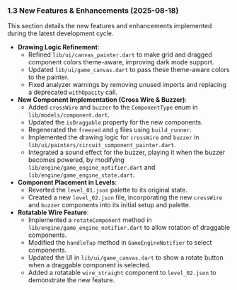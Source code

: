 ### 1.3 New Features & Enhancements (2025-08-18)

This section details the new features and enhancements implemented during the latest development cycle.

*   **Drawing Logic Refinement**:
    *   Refined `lib/ui/canvas_painter.dart` to make grid and dragged component colors theme-aware, improving dark mode support.
    *   Updated `lib/ui/game_canvas.dart` to pass these theme-aware colors to the painter.
    *   Fixed analyzer warnings by removing unused imports and replacing a deprecated `withOpacity` call.
*   **New Component Implementation (Cross Wire & Buzzer)**:
    *   Added `crossWire` and `buzzer` to the `ComponentType` enum in `lib/models/component.dart`.
    *   Updated the `isDraggable` property for the new components.
    *   Regenerated the `freezed` and `g` files using `build_runner`.
    *   Implemented the drawing logic for `crossWire` and `buzzer` in `lib/ui/painters/circuit_component_painter.dart`.
    *   Integrated a sound effect for the buzzer, playing it when the buzzer becomes powered, by modifying `lib/engine/game_engine_notifier.dart` and `lib/engine/game_engine_state.dart`.
*   **Component Placement in Levels**:
    *   Reverted the `level_01.json` palette to its original state.
    *   Created a new `level_02.json` file, incorporating the new `crossWire` and `buzzer` components into its initial setup and palette.
*   **Rotatable Wire Feature**:
    *   Implemented a `rotateComponent` method in `lib/engine/game_engine_notifier.dart` to allow rotation of draggable components.
    *   Modified the `handleTap` method in `GameEngineNotifier` to select components.
    *   Updated the UI in `lib/ui/game_canvas.dart` to show a rotate button when a draggable component is selected.
    *   Added a rotatable `wire_straight` component to `level_02.json` to demonstrate the new feature.